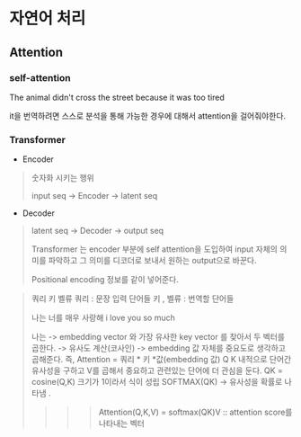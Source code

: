 # 자연어 처리 

## Attention 

### self-attention 
The animal didn't cross the street because it was too tired 

it을 번역하려면 스스로 분석을 통해 가능한 경우에 대해서 attention을 걸어줘야한다. 


### Transformer

- Encoder 
> 숫자화 시키는 행위 
>
> input  seq -> Encoder -> latent seq 
- Decoder 
> latent seq -> Decoder -> output seq 
>
> Transformer 는 encoder 부분에 self attention을 도입하여 input 자체의 의미를 파악하고 그 의미를 디코더로 보내서 원하는 output으로 바꾼다. 
>
> Positional encoding 정보를 같이 넣어준다. 
>

> 쿼리 키 벨류 
> 쿼리 : 문장 입력 단어들 
> 키 , 벨류 : 번역할 단어들 
>
> 나는 너를 매우 사랑해
> i love you so much 
>
> 나는 -> embedding vector 와 가장 유사한 key vector 를 찾아서 두 벡터를 곱한다. -> 유사도 계산(코사인) -> embedding 값 자체를 중요도로 생각하고 곱해준다. 
> 즉, Attention = 쿼리 * 키 *값(embedding 값) Q K 내적으로 단어간 유사성을 구하고 V를 곱해서 중요하고 관련있는 단어에 더 관심을 둔다. 
> QK = cosine(Q,K) 크기가 1이라서 식이 성립 
> SOFTMAX(QK) -> 유사성을 확률로 나타냄 . 
>
> >>> Attention(Q,K,V) = softmax(QK)V :: attention score를 나타내는 벡터 
> 
